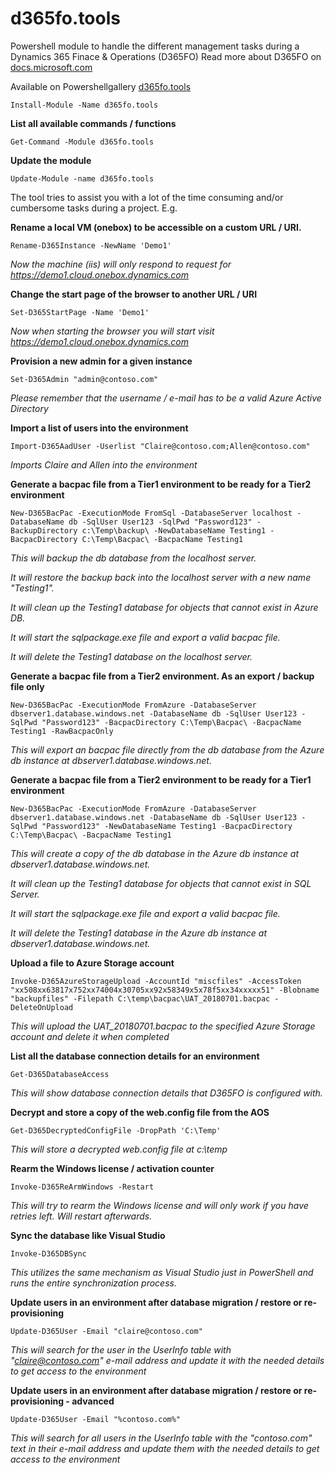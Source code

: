 # d365fo.tools
Powershell module to handle the different management tasks during a Dynamics 365 Finace & Operations (D365FO)
Read more about D365FO on [docs.microsoft.com](https://docs.microsoft.com/en-us/dynamics365/unified-operations/fin-and-ops/index)

Available on Powershellgallery
[d365fo.tools](https://www.powershellgallery.com/packages/d365fo.tools)

```
Install-Module -Name d365fo.tools
```

**List all available commands / functions**

```
Get-Command -Module d365fo.tools
```

**Update the module**

```
Update-Module -name d365fo.tools
```

The tool tries to assist you with a lot of the time consuming and/or cumbersome tasks during a project. E.g.

**Rename a local VM (onebox) to be accessible on a custom URL / URI.**

```
Rename-D365Instance -NewName 'Demo1'
```

*Now the machine (iis) will only respond to request for https://demo1.cloud.onebox.dynamics.com*

**Change the start page of the browser to another URL / URI**

```
Set-D365StartPage -Name 'Demo1'
```

*Now when starting the browser you will start visit https://demo1.cloud.onebox.dynamics.com*

**Provision a new admin for a given instance**

```
Set-D365Admin "admin@contoso.com"
```

*Please remember that the username / e-mail has to be a valid Azure Active Directory*

**Import a list of users into the environment**

```
Import-D365AadUser -Userlist "Claire@contoso.com;Allen@contoso.com"
```

*Imports Claire and Allen into the environment*

**Generate a bacpac file from a Tier1 environment to be ready for a Tier2 environment**

```
New-D365BacPac -ExecutionMode FromSql -DatabaseServer localhost -DatabaseName db -SqlUser User123 -SqlPwd "Password123" -BackupDirectory c:\Temp\backup\ -NewDatabaseName Testing1 -BacpacDirectory C:\Temp\Bacpac\ -BacpacName Testing1
```

*This will backup the db database from the localhost server.*

*It will restore the backup back into the localhost server with a new name "Testing1".*

*It will clean up the Testing1 database for objects that cannot exist in Azure DB.*

*It will start the sqlpackage.exe file and export a valid bacpac file.*

*It will delete the Testing1 database on the localhost server.*

**Generate a bacpac file from a Tier2 environment. As an export / backup file only**

```
New-D365BacPac -ExecutionMode FromAzure -DatabaseServer dbserver1.database.windows.net -DatabaseName db -SqlUser User123 -SqlPwd "Password123" -BacpacDirectory C:\Temp\Bacpac\ -BacpacName Testing1 -RawBacpacOnly
```

*This will export an bacpac file directly from the db database from the Azure db instance at dbserver1.database.windows.net.*

**Generate a bacpac file from a Tier2 environment to be ready for a Tier1 environment**

```
New-D365BacPac -ExecutionMode FromAzure -DatabaseServer dbserver1.database.windows.net -DatabaseName db -SqlUser User123 -SqlPwd "Password123" -NewDatabaseName Testing1 -BacpacDirectory C:\Temp\Bacpac\ -BacpacName Testing1
```

*This will create a copy of the db database in the Azure db instance at dbserver1.database.windows.net.*

*It will clean up the Testing1 database for objects that cannot exist in SQL Server.*

*It will start the sqlpackage.exe file and export a valid bacpac file.*

*It will delete the Testing1 database in the Azure db instance at dbserver1.database.windows.net.*

**Upload a file to Azure Storage account**

```
Invoke-D365AzureStorageUpload -AccountId "miscfiles" -AccessToken "xx508xx63817x752xx74004x30705xx92x58349x5x78f5xx34xxxxx51" -Blobname "backupfiles" -Filepath C:\temp\bacpac\UAT_20180701.bacpac -DeleteOnUpload
```

*This will upload the UAT_20180701.bacpac to the specified Azure Storage account and delete it when completed*

**List all the database connection details for an environment**

```
Get-D365DatabaseAccess
```

*This will show database connection details that D365FO is configured with.*

**Decrypt and store a copy of the web.config file from the AOS**

```
Get-D365DecryptedConfigFile -DropPath 'C:\Temp'
```

*This will store a decrypted web.config file at c:\temp*

**Rearm the Windows license / activation counter**

```
Invoke-D365ReArmWindows -Restart
```

*This will try to rearm the Windows license and will only work if you have retries left. Will restart afterwards.*

**Sync the database like Visual Studio**

```
Invoke-D365DBSync
```

*This utilizes the same mechanism as Visual Studio just in PowerShell and runs the entire synchronization process.* 

**Update users in an environment after database migration / restore or re-provisioning**

```
Update-D365User -Email "claire@contoso.com"
```
*This will search for the user in the UserInfo table with "claire@contoso.com" e-mail address and update it with the needed details to get access to the environment*

**Update users in an environment after database migration / restore or re-provisioning - advanced**

```
Update-D365User -Email "%contoso.com%"
```

*This will search for all users in the UserInfo table with the "contoso.com" text in their e-mail address and update them with the needed details to get access to the environment*

